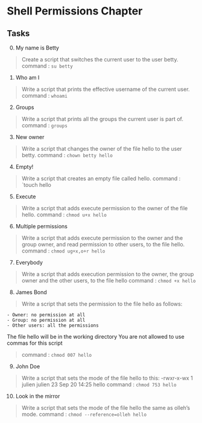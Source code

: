 # Shell Permissions Chapter

## Tasks

0. My name is Betty

> Create a script that switches the current user to the user betty.
> command : `su betty`

1. Who am I

> Write a script that prints the effective username of the current user.
> command : `whoami`

2. Groups

> Write a script that prints all the groups the current user is part of.
> command : `groups`

3. New owner

> Write a script that changes the owner of the file hello to the user betty.
> command : `chown betty hello`

4. Empty!

> Write a script that creates an empty file called hello.
> command : `touch hello

5. Execute

> Write a script that adds execute permission to the owner of the file hello.
> command : `chmod u+x hello`

6. Multiple permissions

> Write a script that adds execute permission to the owner and the group owner, and read permission to other users, to the file hello.
> command : `chmod ug+x,o+r hello`

7. Everybody

> Write a script that adds execution permission to the owner, the group owner and the other users, to the file hello
> command : `chmod +x hello`

8. James Bond

> Write a script that sets the permission to the file hello as follows:

    - Owner: no permission at all
    - Group: no permission at all
    - Other users: all the permissions

The file hello will be in the working directory You are not allowed to use commas for this script
> command : `chmod 007 hello`

9. John Doe

> Write a script that sets the mode of the file hello to this:
> -rwxr-x-wx 1 julien julien 23 Sep 20 14:25 hello
> command : `chmod 753 hello`

10. Look in the mirror

> Write a script that sets the mode of the file hello the same as olleh’s mode.
> command : `chmod --reference=olleh hello`
